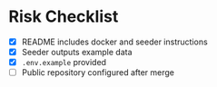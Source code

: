 # Risk Checklist
- [x] README includes docker and seeder instructions
- [x] Seeder outputs example data
- [x] `.env.example` provided
- [ ] Public repository configured after merge
